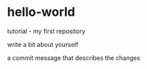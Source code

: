 # hello-world
tutorial - my first repository

write a bit about yourself

a commit message that describes the changes
